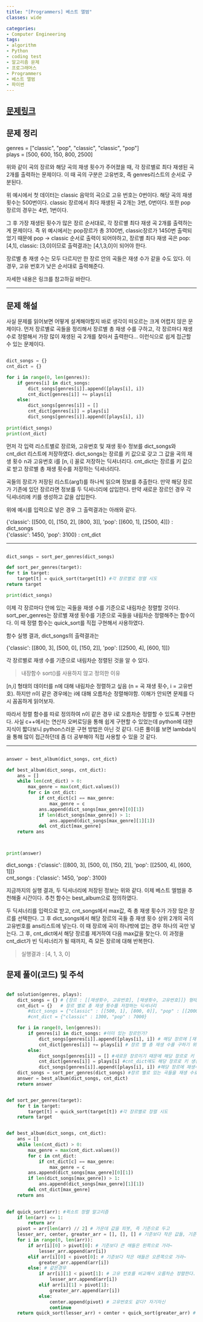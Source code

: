 ```yaml
---
title: "[Programmers] 베스트 앨범"
classes: wide

categories:
- Computer Engineering
tags:
- algorithm
- Python
- coding test
- 알고리즘 문제
- 프로그래머스
- Programmers
- 베스트 앨범
- 파이썬
---
```


## [문제링크](https://programmers.co.kr/learn/courses/30/lessons/42579)

## 문제 정리

genres = ["classic", "pop", "classic", "classic", "pop"]   
plays = [500, 600, 150, 800, 2500]

위와 같이 곡의 장르와 해당 곡의 재생 횟수가 주어졌을 때, 각 장르별로 최다 재생된 곡 2개를 출력하는 문제이다. 이 때 곡의 구분은 고유번호, 즉 genres리스트의 순서로 구분된다. 

위 예시에서 첫 데이터는 classic 음악의 곡으로 고유 번호는 0번이다. 해당 곡의 재생 횟수는 500번이다. classic 장르에서 최다 재생된 곡 2개는 3번, 0번이다. 또한 pop 장르의 경우는 4번, 1번이다.

그 후 가장 재생된 횟수가 많은 장르 순서대로, 각 장르별 최다 재생 곡 2개를 출력하는게 문제이다. 즉 위 예시에서는 pop장르가 총 3100번, classic장르가 1450번 출력되었기 때문에 pop -> classic 순서로 출력이 되어야하고, 장르별 최다 재생 곡은 pop: [4,1], classic: [3,0]이므로 출력결과는 [4,1,3,0]이 되어야 한다.

장르별 총 재생 수는 모두 다르지만 한 장르 안의 곡들은 재생 수가 같을 수도 있다. 이 경우, 고유 번호가 낮은 순서대로 출력해준다. 

자세한 내용은 링크를 참고하길 바란다. 

***
## 문제 해설

사실 문제를 읽어보면 어떻게 설계해야할지 바로 생각이 떠오르는 크게 어렵지 않은 문제이다. 먼저 장르별로 곡들을 정리해서 장르별 총 재생 수를 구하고, 각 장르마다 재생 수로 정렬해서 가장 많이 재생된 곡 2개를 찾아서 출력한다... 이런식으로 쉽게 접근할 수 있는 문제이다. 

```python

dict_songs = {}
cnt_dict = {}   

for i in range(0, len(genres)):
    if genres[i] in dict_songs:
        dict_songs[genres[i]].append([plays[i], i])
        cnt_dict[genres[i]] += plays[i] 
    else:
        dict_songs[genres[i]] = [] 
        cnt_dict[genres[i]] = plays[i] 
        dict_songs[genres[i]].append([plays[i], i]) 
        
print(dict_songs)
print(cnt_dict)

```
먼저 각 입력 리스트별로 장르와, 고유번호 및 재생 횟수 정보를 dict_songs와 cnt_dict 리스트에 저장하였다. dict_songs는 장르를 키 값으로 갖고 그 값을 곡의 재생 횟수 n과 고유번호 i를 [n, i] 꼴로 저장하는 딕셔너리다. cnt_dict는 장르를 키 값으로 받고 장르별 총 재생 횟수를 저장하는 딕셔너리다. 

곡들의 장르가 저장된 리스트(arg1)를 하나씩 읽으며 정보를 추출한다. 만약 해당 장르가 기존에 있던 장르라면 정보를 두 딕셔너리에 삽입한다. 만약 새로운 장르인 경우 각 딕셔너리에 키를 생성하고 값을 삽입한다.

위에 예시를 입력으로 넣은 경우 그 출력결과는 아래와 같다. 

{'classic': [[500, 0], [150, 2], [800, 3]], 'pop': [[600, 1], [2500, 4]]} : dict_songs      
{'classic': 1450, 'pop': 3100} : cnt_dict

***

```python

dict_songs = sort_per_genres(dict_songs)

def sort_per_genres(target):
for t in target:
    target[t] = quick_sort(target[t]) #각 장르별로 정렬 시도
return target

print(dict_songs)

```
이제 각 장르마다 안에 있는 곡들을 재생 수를 기준으로 내림차순 정렬할 것이다. sort_per_genres는 장르별 재생 횟수를 기준으로 곡들을 내림차순 정렬해주는 함수이다. 이 때 정렬 함수는 quick_sort를 직접 구현해서 사용하였다. 

함수 실행 결과, dict_songs의 출력결과는 

{'classic': [[800, 3], [500, 0], [150, 2]], 'pop': [[2500, 4], [600, 1]]}

각 장르별로 재생 수를 기준으로 내림차순 정렬된 것을 알 수 있다. 

> 내장함수 sort()를 사용하지 않고 정의한 이유

[n,i] 형태의 데이터를 n에 대해 내림차순 정렬하고 싶음 (n = 곡 재생 횟수, i = 고유번호). 하지만 n이 같은 경우에는 i에 대해 오름차순 정렬해야함. 이해가 안되면 문제를 다시 꼼꼼하게 읽어보자. 

따라서 정렬 함수를 따로 정의하여 n이 같은 경우 i로 오름차순 정렬할 수 있도록 구현한다. 사실 c++에서는 연산자 오버로딩을 통해 쉽게 구현할 수 있었는데 python에 대한 지식이 짧다보니 python스러운 구현 방법은 아닌 것 같다. 다른 풀이를 보면 lambda식을 통해 많이 접근하던데 좀 더 공부해야 직접 사용할 수 있을 것 같다. 

***

```python

answer = best_album(dict_songs, cnt_dict)

def best_album(dict_songs, cnt_dict):
    ans = []
    while len(cnt_dict) > 0:
        max_genre = max(cnt_dict.values())
        for c in cnt_dict:
            if cnt_dict[c] == max_genre:
                max_genre = c
            ans.append(dict_songs[max_genre][0][1])
            if len(dict_songs[max_genre]) > 1:
                ans.append(dict_songs[max_genre][1][1])
            del cnt_dict[max_genre]
    return ans



print(answer)

```

dict_songs : {'classic': [[800, 3], [500, 0], [150, 2]], 'pop': [[2500, 4], [600, 1]]}    
cnt_songs : {'classic': 1450, 'pop': 3100}

지금까지의 실행 결과, 두 딕셔너리에 저장된 정보는 위와 같다. 이제 베스트 엘범을 추천해줄 시간이다. 추천 함수는 best_album으로 정의하였다. 

두 딕셔너리를 입력으로 받고, cnt_songs에서 max값, 즉 총 재생 횟수가 가장 많은 장르를 선택한다. 그 후 dict_songs에서 해당 장르의 곡들 중 재생 횟수 상위 2개의 곡의 고유번호를 ans리스트에 넣는다. 이 때 장르에 곡이 하나밖에 없는 경우 하나의 곡만 넣는다. 그 후, cnt_dict에서 해당 장르를 제거하여 다음 max값을 찾는다. 이 과정을 cnt_dict가 빈 딕셔너리가 될 때까지, 즉 모든 장르에 대해 반복한다. 

> 실행결과 : [4, 1, 3, 0]


## 문제 풀이(코드) 및 주석

```python

def solution(genres, plays):
    dict_songs = {} # {장르 : [[재생횟수, 고유번호], [재생횟수, 고유번호]]} 형태의 딕셔너리
    cnt_dict = {}   # 장르 별로 총 재생 횟수를 저장하는 딕셔너리
        #dict_songs = {"classic" : [[500, 1], [800, 0]], "pop" : [[2000, 2], [5000, 3]]}
        #cnt_dict = {"classic" : 1300, "pop" : 7000}

    for i in range(0, len(genres)):
        if genres[i] in dict_songs: #이미 있는 장르인가? 
            dict_songs[genres[i]].append([plays[i], i]) # 해당 장르에 [재생수,고유번호]형태로 넣는다
            cnt_dict[genres[i]] += plays[i] # 장르 별 총 재생 수를 구하기 위해 cnt_dict[해당장르]에 재생수 추가
        else:
            dict_songs[genres[i]] = [] #새로운 장르이기 때문에 해당 장르로 키 생성
            cnt_dict[genres[i]] = plays[i] #cnt_dict에도 해당 장르로 키 생성 및 재생 수 삽입
            dict_songs[genres[i]].append([plays[i], i]) #해당 장르에 재생수,고유번호 삽입
    dict_songs = sort_per_genres(dict_songs) #장르 별로 있는 곡들을 재생 수로 내림차순 정렬, 이 때 재생 수가 같으면 고유번호로 오름차순 정렬
    answer = best_album(dict_songs, cnt_dict)
    return answer


def sort_per_genres(target):
    for t in target:
        target[t] = quick_sort(target[t]) #각 장르별로 정렬 시도
    return target


def best_album(dict_songs, cnt_dict):
    ans = []
    while len(cnt_dict) > 0:
        max_genre = max(cnt_dict.values())
        for c in cnt_dict:
            if cnt_dict[c] == max_genre:
                max_genre = c
        ans.append(dict_songs[max_genre][0][1])
        if len(dict_songs[max_genre]) > 1:
            ans.append(dict_songs[max_genre][1][1])
        del cnt_dict[max_genre]
    return ans
    

def quick_sort(arr): #퀵소트 정렬 알고리즘
    if len(arr) <= 1:
        return arr
    pivot = arr[len(arr) // 2] # 가운데 값을 피봇, 즉 기준으로 두고
    lesser_arr, center, greater_arr = [], [], [] # 기준보다 작은 값들, 기준, 큰값으로 나눔
    for i in range(0, len(arr)):
        if arr[i][0] > pivot[0]: # 기준보다 큰 애들은 왼쪽으로 가라~
            lesser_arr.append(arr[i])
        elif arr[i][0] < pivot[0]: # 기준보다 작은 애들은 오른쪽으로 가라~
            greater_arr.append(arr[i])
        else: # 같은경우
            if arr[i][1] < pivot[1]: # 고유 번호를 비교해서 오름차순 정렬한다.
                lesser_arr.append(arr[i])
            elif arr[i][1] > pivot[1]:
                greater_arr.append(arr[i])
            else:
                center.append(pivot) # 고유번호도 같다? 자기자신
                continue
    return quick_sort(lesser_arr) + center + quick_sort(greater_arr) # 병합 과정


```
